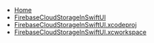 <!-- docs/_sidebar.md -->
- [Home](/)
- [FirebaseCloudStorageInSwiftUI](devassistDocs/Tutorials/FirebaseCloudStorageInSwiftUI/FirebaseCloudStorageInSwiftUI/)
- [FirebaseCloudStorageInSwiftUI.xcodeproj](devassistDocs/Tutorials/FirebaseCloudStorageInSwiftUI/FirebaseCloudStorageInSwiftUI.xcodeproj/)
- [FirebaseCloudStorageInSwiftUI.xcworkspace](devassistDocs/Tutorials/FirebaseCloudStorageInSwiftUI/FirebaseCloudStorageInSwiftUI.xcworkspace/)